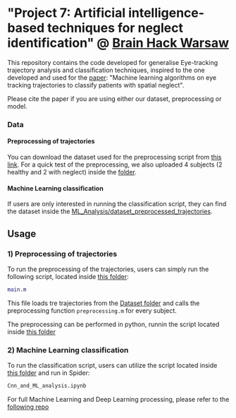 # "Project 7: Artificial intelligence-based techniques for neglect identification" @ [Brain Hack Warsaw](https://brainhackwarsaw.github.io/)

This repository contains the code developed for generalise Eye-tracking trajectory analysis and classification techniques, inspired to the one developed and used for the [paper](https://www.medrxiv.org/content/medrxiv/early/2021/12/03/2020.07.02.20143941.full.pdf): "Machine learning algorithms on eye tracking trajectories to classify patients with spatial neglect". 

Please cite the paper if you are using either our dataset, preprocessing or model.

### Data
#### Preprocessing of trajectories
You can download the dataset used for the preprocessing script from [this link](https://doi.org/10.5281/zenodo.6424677). For a quick test of the preprocessing, we also uploaded 4 subjects (2 healthy and 2 with neglect) inside the [folder](https://github.com/bfranceschiello/ET_Analysis_BrainHack_WorkInProgress/tree/main/_Dataset). 
#### Machine Learning classification
If users are only interested in running the classification script, they can find the dataset inside the [ML_Analysis/dataset_preprocessed_trajectories](https://github.com/bfranceschiello/ET_Analysis_BrainHack_WorkInProgress/tree/main/3_CNN_and_ML_analysis_Python).

## Usage

### 1) Preprocessing of trajectories

To run the preprocessing of the trajectories, users can simply run the following script, located inside [this folder](https://github.com/bfranceschiello/EyeTracking_preprocessing_and_ML_analysis/tree/main/1_Preprocessing):
```matlab
main.m
```
This file loads tre trajectories from the [Dataset folder](https://github.com/bfranceschiello/ET_Analysis_BrainHack_WorkInProgress/tree/main/_Dataset) and calls the preprocessing function `preprocessing.m` for every subject.

The preprocessing can be performed in python, runnin the script located inside [this folder](https://github.com/bfranceschiello/ET_Analysis_BrainHack_WorkInProgress/tree/main/2_Preprocessing_Python)

### 2) Machine Learning classification

To run the classification script, users can utilize the script located inside [this folder](https://github.com/bfranceschiello/ET_Analysis_BrainHack_WorkInProgress/tree/main/3_CNN_and_ML_analysis_Python) and run in Spider:
```python
Cnn_and_ML_analysis.ipynb
```
For full Machine Learning and Deep Learning processing, please refer to the [following repo](https://github.com/bfranceschiello/EyeTracking_preprocessing_and_ML_analysis/tree/main/2_ML_Analysis) 
